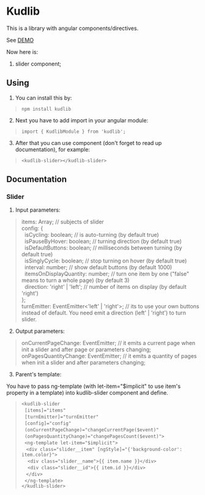 # Kudlib

This is a library with angular components/directives.

See [DEMO](https://kulagind.github.io/kudlib/)

Now here is:
1) slider component;

## Using

1) You can install this by:
> `npm install kudlib`

2) Next you have to add import in your angular module:
> `import { KudlibModule } from 'kudlib';`

3) After that you can use component (don't forget to read up documentation), for example:
> `<kudlib-slider></kudlib-slider>`

## Documentation

### Slider

1) Input parameters:

> items: Array<any>; // subjects of slider<br />
> config: {<br />
> &nbsp;  isCycling: boolean; // is auto-turning (by default true)<br />
> &nbsp;  isPauseByHover: boolean; // turning direction (by default true)<br />
> &nbsp;  isDefaultButtons: boolean; // milliseconds between turning (by default true)<br />
> &nbsp;  isSinglyCycle: boolean; // stop turning on hover (by default true)<br />
> &nbsp;  interval: number; // show default buttons (by default 1000)<br />
> &nbsp;  itemsOnDisplayQuantity: number; // turn one item by one ("false" means to turn a whole page) (by default 3)<br />
> &nbsp;  direction: 'right' | 'left'; // number of items on display (by default 'right')<br />
> };<br />
> turnEmitter: EventEmitter<'left' | 'right'>; // its to use your own buttons instead of default. You need emit a direction (left' | 'right') to turn slider.

2) Output parameters:

> onCurrentPageChange: EventEmitter<number>; // it emits a current page when init a slider and after page or parameters changing;<br />
> onPagesQuantityChange: EventEmitter<number>; // it emits a quantity of pages when init a slider and after parameters changing;

3) Parent's template:

You have to pass ng-template (with let-item="$implicit" to use item's property in a template) into kudlib-slider component and define.

> `<kudlib-slider `<br />
> &nbsp;  `[items]="items"`<br />
> &nbsp;  `[turnEmitter]="turnEmitter"`<br />
> &nbsp;  `[config]="config"`<br />
> &nbsp;  `(onCurrentPageChange)="changeCurrentPage($event)"`<br />
> &nbsp;  `(onPagesQuantityChange)="changePagesCount($event)">`<br />
> &nbsp;  `<ng-template let-item="$implicit">`<br />
> &nbsp;&nbsp;      `<div class="slider__item" [ngStyle]="{'background-color': item.color}">`<br />
> &nbsp;&nbsp;&nbsp;          `<div class="slider__name">{{ item.name }}</div>`<br />
> &nbsp;&nbsp;&nbsp;          `<div class="slider__id">{{ item.id }}</div>`<br />
> &nbsp;&nbsp;      `</div>`<br />
> &nbsp;  `</ng-template>`<br />
> `</kudlib-slider>`